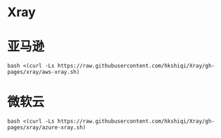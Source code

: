 # Xray
# 亚马逊
```
bash <(curl -Ls https://raw.githubusercontent.com/hkshiqi/Xray/gh-pages/xray/aws-xray.sh)
```
# 微软云
```
bash <(curl -Ls https://raw.githubusercontent.com/hkshiqi/Xray/gh-pages/xray/azure-xray.sh)
```
